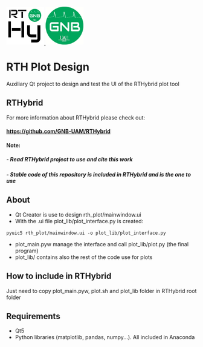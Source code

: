 <a target="_blank" rel="noopener noreferrer" href="https://github.com/GNB-UAM/RTHybrid"> <img src="logo.png?raw=true" width="100" height="100"> </a>
<a target="_blank" rel="noopener noreferrer" href="https://github.com/GNB-UAM"> <img src="gnb.png?raw=true" width="100" height="100"> </a>

# RTH Plot Design 
Auxiliary Qt project to design and test the UI of the RTHybrid plot tool 

## RTHybrid
For more information about RTHybrid please check out:

#### https://github.com/GNB-UAM/RTHybrid 

#### Note: 
##### - Read RTHybrid project to use and cite this work
##### - Stable code of this repository is included in RTHybrid and is the one to use

## About
- Qt Creator is use to design rth_plot/mainwindow.ui
- With the .ui file plot_lib/plot_interface.py is created:
```
pyuic5 rth_plot/mainwindow.ui -o plot_lib/plot_interface.py
```
- plot_main.pyw manage the interface and call plot_lib/plot.py (the final program)
- plot_lib/ contains also the rest of the code use for plots

## How to include in RTHybrid
Just need to copy plot_main.pyw, plot.sh and plot_lib folder in RTHybrid root folder

## Requirements
- Qt5
- Python libraries (matplotlib, pandas, numpy...). All included in Anaconda 
